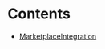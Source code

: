 

# Contents
- [MarketplaceIntegration](MarketplaceIntegration.sol/contract.MarketplaceIntegration.md)
